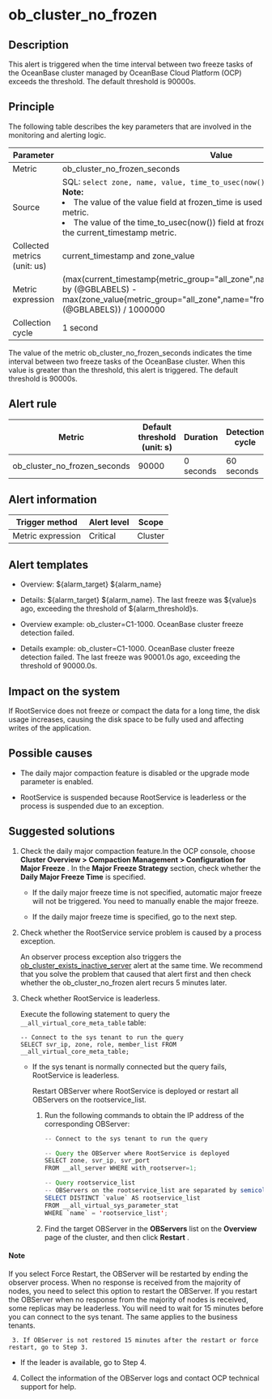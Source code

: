 ob_cluster_no_frozen
=========================================



**Description**
------------------------------------

This alert is triggered when the time interval between two freeze tasks of the OceanBase cluster managed by OceanBase Cloud Platform (OCP) exceeds the threshold. The default threshold is 90000s.

Principle
------------------------------

The following table describes the key parameters that are involved in the monitoring and alerting logic.


|          Parameter           |                                                                                                                                                                                                                              Value                                                                                                                                                                                                                               |
|------------------------------|------------------------------------------------------------------------------------------------------------------------------------------------------------------------------------------------------------------------------------------------------------------------------------------------------------------------------------------------------------------------------------------------------------------------------------------------------------------|
| Metric                       | ob_cluster_no_frozen_seconds                                                                                                                                                                                                                                                                                                                                                                                                                                     |
| Source                       | SQL:  ```select zone, name, value, time_to_usec(now()) from __all_zone; ```  </br>**Note:**  <li> The value of the value field at frozen_time is used as the value of the zone_value metric.   </li><li> The value of the time_to_usec(now()) field at frozen_time is used as the value of the current_timestamp metric.</li>    |
| Collected metrics (unit: us) | current_timestamp and zone_value                                                                                                                                                                                                                                                                                                                                                                                                                                 |
| Metric expression            | (max(current_timestamp{metric_group="all_zone",name="frozen_time",@LABELS}) by (@GBLABELS) - max(zone_value{metric_group="all_zone",name="frozen_time",@LABELS}) by (@GBLABELS)) / 1000000                                                                                                                                                                                                                                                                       |
| Collection cycle             | 1 second                                                                                                                                                                                                                                                                                                                                                                                                                                                         |



The value of the metric ob_cluster_no_frozen_seconds indicates the time interval between two freeze tasks of the OceanBase cluster. When this value is greater than the threshold, this alert is triggered. The default threshold is 90000s.

**Alert rule**
-----------------------------------



|            Metric            | Default threshold (unit: s) | Duration  | Detection cycle | Time before clearance |
|------------------------------|-----------------------------|-----------|-----------------|-----------------------|
| ob_cluster_no_frozen_seconds | 90000                       | 0 seconds | 60 seconds      | 5 minutes             |



**Alert information**
------------------------------------------



|  Trigger method   | Alert level |  Scope  |
|-------------------|-------------|---------|
| Metric expression | Critical    | Cluster |



**Alert templates**
----------------------------------------

* Overview: \${alarm_target} \${alarm_name}



* Details: \${alarm_target} \${alarm_name}. The last freeze was \${value}s ago, exceeding the threshold of ${alarm_threshold}s.



* Overview example: ob_cluster=C1-1000. OceanBase cluster freeze detection failed.



* Details example: ob_cluster=C1-1000. OceanBase cluster freeze detection failed. The last freeze was 90001.0s ago, exceeding the threshold of 90000.0s.






**Impact on the system**
---------------------------------------------

If RootService does not freeze or compact the data for a long time, the disk usage increases, causing the disk space to be fully used and affecting writes of the application.

**Possible causes**
----------------------------------------

* The daily major compaction feature is disabled or the upgrade mode parameter is enabled.



* RootService is suspended because RootService is leaderless or the process is suspended due to an exception.






**Suggested solutions**
--------------------------------------------

1. Check the daily major compaction feature.In the OCP console, choose **Cluster Overview \> Compaction Management \> Configuration for Major Freeze** . In the **Major Freeze Strategy** section, check whether the **Daily Major Freeze Time** is specified.
   * If the daily major freeze time is not specified, automatic major freeze will not be triggered. You need to manually enable the major freeze.



   * If the daily major freeze time is specified, go to the next step.






2. Check whether the RootService service problem is caused by a process exception.

   An observer process exception also triggers the [ob_cluster_exists_inactive_server](../2.ob-alert/3.ob_cluster_exists_inactive_server-ob-the-cluster-is-not-working.md) alert at the same time. We recommend that you solve the problem that caused that alert first and then check whether the ob_cluster_no_frozen alert recurs 5 minutes later.


3. Check whether RootService is leaderless.

   Execute the following statement to query the `__all_virtual_core_meta_table` table:

   ```unknow
   -- Connect to the sys tenant to run the query
   SELECT svr_ip, zone, role, member_list FROM __all_virtual_core_meta_table;
   ```


   * If the sys tenant is normally connected but the query fails, RootService is leaderless.

     Restart OBServer where RootService is deployed or restart all OBServers on the rootservice_list.
     1. Run the following commands to obtain the IP address of the corresponding OBServer:

        ```java
        -- Connect to the sys tenant to run the query

        -- Query the OBServer where RootService is deployed
        SELECT zone, svr_ip, svr_port
        FROM __all_server WHERE with_rootserver=1;

        -- Query rootservice_list
        -- OBServers on the rootservice_list are separated by semicolons (;). Each part represents an OBServer.
        SELECT DISTINCT `value` AS rootservice_list
        FROM __all_virtual_sys_parameter_stat
        WHERE `name` = 'rootservice_list';
        ```



     2. Find the target OBServer in the **OBServers** list on the **Overview** page of the cluster, and then click **Restart** .

  <main id="notice" type='explain'>
    <h4>Note</h4>
    <p>If you select Force Restart, the OBServer will be restarted by ending the observer process. When no response is received from the majority of nodes, you need to select this option to restart the OBServer. If you restart the OBServer when no response from the majority of nodes is received, some replicas may be leaderless. You will need to wait for 15 minutes before you can connect to the sys tenant. The same applies to the business tenants.</p>
  </main>


     3. If OBServer is not restored 15 minutes after the restart or force restart, go to Step 3.






   * If the leader is available, go to Step 4.






4. Collect the information of the OBServer logs and contact OCP technical support for help.
